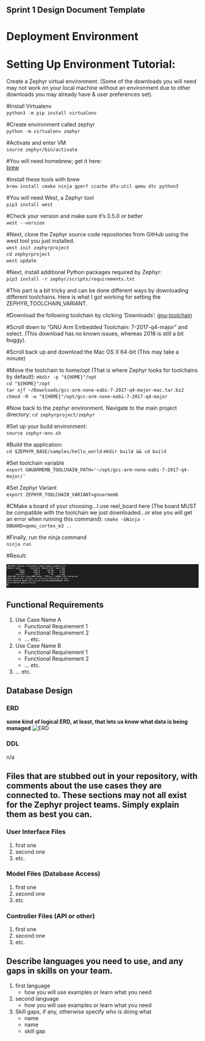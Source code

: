 ## Sprint 1 Design Document Template

# Deployment Environment

# Setting Up Environment Tutorial:

Create a Zephyr virtual environment. (Some of the downloads you will need may not work on your local machine without an environment due to other downloads you may already have & user preferences set).

#Install Virtualenv\
 `python3 -m pip install virtualenv`

#Create environment called zephyr  
 `python -m virtualenv zephyr`

#Activate and enter VM  
 `source zephyr/bin/activate`

#You will need homebrew; get it here:\
[brew](https://brew.sh)

#install these tools with brew\
`brew install cmake ninja gperf ccache dfu-util qemu dtc python3`  

#You will need West, a Zephyr tool\
 `pip3 install west`  

#Check your version and make sure it’s 0.5.0 or better\
 `west --version`

#Next, clone the Zephyr source code repositories from GitHub using the west tool you just installed.  
 `west init zephyrproject`  
 `cd zephyrproject`  
 `west update`  

#Next, install additional Python packages required by Zephyr:  
 `pip3 install -r zephyr/scripts/requirements.txt`

#This part is a bit tricky and can be done different ways by downloading different toolchains. Here is what I got working for setting the ZEPHYR_TOOLCHAIN_VARIANT.

#Download the following toolchain by clicking ‘Downloads’:
[gnu-toolchain](https://developer.arm.com/tools-and-software/open-source-software/developer-tools/gnu-toolchain/gnu-rm)

#Scroll down to “GNU Arm Embedded Toolchain: 7-2017-q4-major” and select. (This download has no known issues, whereas 2018 is still a bit buggy).

#Scroll back up and download the Mac OS X 64-bit (This may take a minute)

#Move the toolchain to home/opt (That is where Zephyr looks for toolchains by default):
`mkdir -p "${HOME}"/opt`\
`cd "${HOME}"/opt`\
`tar xjf ~/Downloads/gcc-arm-none-eabi-7-2017-q4-major-mac.tar.bz2`\
`chmod -R -w "${HOME}"/opt/gcc-arm-none-eabi-7-2017-q4-major`

#Now back to the zephyr environment. Navigate to the main project directory:
`cd zephyrproject/zephyr`

#Set up your build environment:\
`source zephyr-env.sh`

#Build the application:\
`cd $ZEPHYR_BASE/samples/hello_world`
`mkdir build && cd build`

#Set toolchain variable\
`export GNUARMEMB_TOOLCHAIN_PATH='~/opt/gcc-arm-none-eabi-7-2017-q4-major/'`

#Set Zephyr Variant\
`export ZEPHYR_TOOLCHAIN_VARIANT=gnuarmemb`

#CMake a board of your choosing…I use reel_board here (The board MUST be compatible with the toolchain we just downloaded…or else you will get an error when running this command):
`cmake -GNinja -DBOARD=qemu_cortex_m3 ..`

#Finally, run the ninja command\
`ninja run`

#Result:

![hello](hello.png)

## Functional Requirements

1. Use Case Name A
	- Functional Requirement 1
	- Functional Requirement 2
	- ... etc.
2. Use Case Name B		
	- Functional Requirement 1
	- Functional Requirement 2
	- ... etc.
3. ... etc. 

## Database Design

### ERD

**some kind of logical ERD, at least, that lets us know what data is being managed**
![ERD](./images/erd.png)

### DDL 

n/a

## Files that are stubbed out in your repository, with comments about the use cases they are connected to. These sections may not all exist for the Zephyr project teams. Simply explain them as best you can. 

### User Interface Files

1. first one
2. second one
3. etc.


### Model Files (Database Access)

1. first one
2. second one
3. etc


### Controller Files (API or other)

1. first one 
2. second one
3. etc. 

## Describe languages you need to use, and any gaps in skills on your team. 

1. first language 
    - how you will use examples or learn what you need
2. second language 
    - how you will use examples or learn what you need
3. Skill gaps, if any, otherwise specify who is doing what
    - name
    - name
    - skill gap 

